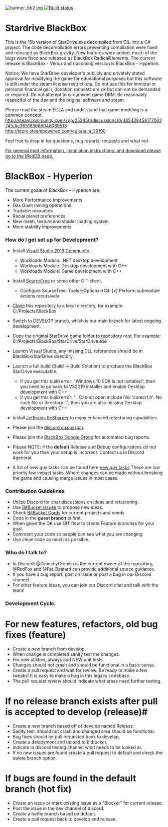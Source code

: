 ![banner_bb2.jpg](https://bitbucket.org/repo/4AAMq9/images/765859828-banner_bb2.jpg)
[![Build status](https://ci.appveyor.com/api/projects/status/io0yiuypjam8m331?svg=true)](https://ci.appveyor.com/project/RedFox20/stardrive-blackbox)

# Stardrive BlackBox #
This is the 15b version of StarDrive.exe decompiled from CIL into a C# project.
The code decompilation errors preventing compilation were fixed and released as BlackBox gravity.
New features were added, much of the bugs were fixed and released as BlackBox RadicalElements.
The current release is BlackBox - Venus and upcoming version is BlackBox - Hyperion.

Notice: We have StarDrive developer's publicly and privately stated approval for modifying the game for educational purposes but this software is still under the steam license restrictions.
Do not use this for immoral or personal financial gain, donation requests are ok but can not be demanded or required.
Do not attempt to circumvent game DRM. Be reasonably respectful of the dev and the original software and steam.

Please read the steam EULA and understand that game modding is a common concept.
http://steamcommunity.com/app/252450/discussions/0/385428458177062745/#c365163686048069513
http://store.steampowered.com/eula/eula_39190

Feel free to drop in for questions, bug reports, requests and what not. 

[For general mod information, installation instructions, and download please go to the ModDB page.](http://www.moddb.com/mods/deveks-mod)

# BlackBox - Hyperion #
The current goals of BlackBox - Hyperion are:

* More Performance Improvements
* Gas Giant mining operations
* Tradable resources
* Racial planet preferences
* New mesh, texture and shader loading system
* More stability improvements

### How do I get set up for Development? ###

* Install [Visual Studio 2019 Community](https://visualstudio.microsoft.com/vs/community/).
    * Workloads Module: .NET desktop development
    * Workloads Module: Desktop development with C++
    * Workloads Module: Game development with C++
* Install [SourceTree](https://www.sourcetreeapp.com/) or some other GIT client. 
    * Configure SourceTree: Tools->Options->Git: [v] Perform submodule actions recursively
* [Clone](https://confluence.atlassian.com/sourcetreekb/clone-a-repository-into-sourcetree-780870050.html) this repository to a local directory, for example: C:/Projects/BlackBox
* Switch to DEVELOP branch, which is our main branch for latest ongoing development.
* Copy the original StarDrive game folder to repository root. For example: C:/Projects/BlackBox/StarDrive/StarDrive.exe
* Launch Visual Studio, any missing DLL references should be in BlackBox/StarDrive directory.
* Launch a full build (Build -> Build Solution) to produce the BlackBox StarDrive executable.
    * If you get this build error: "Windows 10 SDK is not installed", then you need to go back to VS2019 installer and enable Desktop development with C++
    * If you get this build error: ".. Cannot open include file: 'corecrt.h': No such file or directory ..", then you are also missing Desktop development with C++

* Install [JetBrains ReSharper](https://www.jetbrains.com/resharper/download/) to enjoy enhanced refactoring capabilities.
* Please join the [discord discussion](https://discord.gg/dfvnfH4).
* Please join the [BlackBox Google Group](https://groups.google.com/forum/#!forum/blackboxmod) for automated bug reports. 
* Please NOTE: if the **default** Release and Debug configurations *do not work* for you then your setup is incorrect. Contact us in Discord #general. 
* A list of new guy tasks can be found here [new guy tasks](https://bitbucket.org/CrunchyGremlin/sd-blackbox/issues?component=New+Guy+Tasks%3A+CleanUp&status=open&status=new) These are low priority low impact tasks. Where changes can be made without breaking the game and causing merge issues in most cases. 

### Contribution Guidelines ###

* Utilize Discord for chat discussions on ideas and refactoring.
* Use [BitBucket issues](https://bitbucket.org/CrunchyGremlin/sd-blackbox/issues/new) to propose new ideas. 
* Check [BitBucket Cards](http://www.bitbucketcards.com/CrunchyGremlin/sd-blackbox#) for current projects and needs
* Code in the **guest branch** at first.
* When given the OK use GIT flow to create Feature branches for your goal. 
* Comment your code so people can see what you are changing
* Use clean code as much as possible.

### Who do I talk to? ###

* In Discord: @CrunchyGremlin is the current owner of the repository, @RedFox and @Fat_Bastard can provide additional source guidance.
* If you have a bug report, post an issue or post a bug in our Discord channel.
* For other feature ideas, you can join our Discord chat and talk with the team!

### Development Cycle.
# For new features, refactors, old bug fixes  (feature) #
* Create a new branch from develop.
* When change is completed sanity test the changes.
* For new utilities, always add NEW unit tests.
* Changes should not crash and should be functional in a basic sense.
* Create a pull request and wait for review. Be ready to make a few tweaks! It is easy to make a bug in this legacy codebase.
* The pull request review should indicate what areas need further testing.
# If no release branch exists after pull is accepted to develop (release)#
* Create a new branch based off of develop named Release.
* Sanity test. should not crash and changed area should be functional.
* Bug fixes should be pull requested back to develop.
* Create a delopyment and upload to bitbucket.
* Indicate in discord testing channel what needs to be looked at.
* If no new issues are found create a pull request to default and check the delete branch option.
# If bugs are found in the default branch (hot fix) #
* Create an issue or mark existing issue as a "Blocker" for current release.
* Post the issue in the dev channel of discord. 
* Create a hotfix branch based on default.
* Create a pull request back to develop and release.
